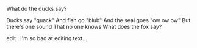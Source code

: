 What do the ducks say?

Ducks say "quack"
And fish go "blub"
And the seal goes "ow ow ow"
But there's one sound
That no one knows
What does the fox say?

edit : I'm so bad at editing text...
